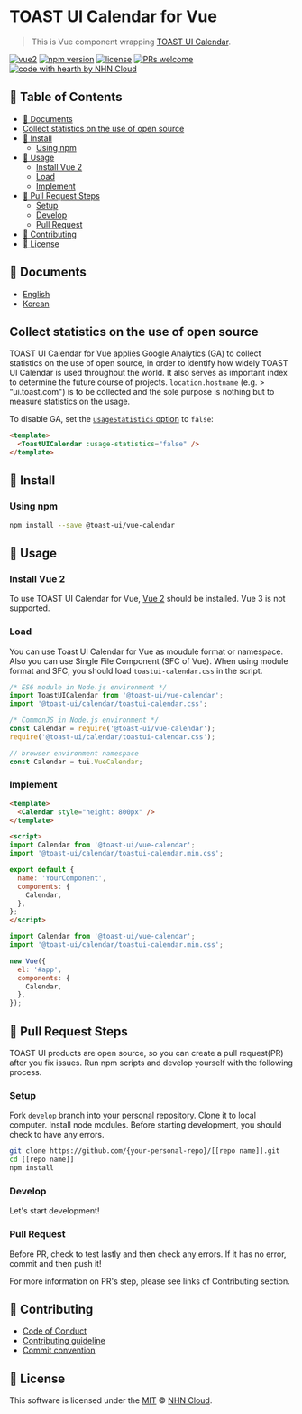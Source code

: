 # TOAST UI Calendar for Vue

> This is Vue component wrapping [TOAST UI Calendar](/apps/calendar/).

[![vue2](https://img.shields.io/badge/vue-2.x-brightgreen.svg)](https://vuejs.org/)
[![npm version](https://img.shields.io/npm/v/@toast-ui/vue-calendar.svg)](https://www.npmjs.com/package/@toast-ui/vue-calendar)
[![license](https://img.shields.io/github/license/nhn/tui.calendar.svg)](https://github.com/nhn/tui.calendar/blob/master/LICENSE)
[![PRs welcome](https://img.shields.io/badge/PRs-welcome-ff69b4.svg)](https://github.com/nhn/tui.calendar/issues?q=is%3Aissue+is%3Aopen+label%3A%22help+wanted%22)
[![code with hearth by NHN Cloud](https://img.shields.io/badge/%3C%2F%3E%20with%20%E2%99%A5%20by-NHN_Cloud-ff1414.svg)](https://github.com/nhn)

## 🚩 Table of Contents

- [📙 Documents](#-documents)
- [Collect statistics on the use of open source](#collect-statistics-on-the-use-of-open-source)
- [💾 Install](#-install)
  - [Using npm](#using-npm)
- [📅 Usage](#-usage)
  - [Install Vue 2](#install-vue-2)
  - [Load](#load)
  - [Implement](#implement)
- [🔧 Pull Request Steps](#-pull-request-steps)
  - [Setup](#setup)
  - [Develop](#develop)
  - [Pull Request](#pull-request)
- [💬 Contributing](#-contributing)
- [📜 License](#-license)

## 📙 Documents

- [English](./docs/README.md)
- [Korean](./docs/ko/README.md)

## Collect statistics on the use of open source

TOAST UI Calendar for Vue applies Google Analytics (GA) to collect statistics on the use of open source, in order to identify how widely TOAST UI Calendar is used throughout the world. It also serves as important index to determine the future course of projects. `location.hostname` (e.g. > “ui.toast.com") is to be collected and the sole purpose is nothing but to measure statistics on the usage.

To disable GA, set the [`usageStatistics` option](/docs/en/apis/options.md#usagestatistics) to `false`:

```html
<template>
  <ToastUICalendar :usage-statistics="false" />
</template>
```

## 💾 Install

### Using npm

```sh
npm install --save @toast-ui/vue-calendar
```

## 📅 Usage

### Install Vue 2

To use TOAST UI Calendar for Vue, [Vue 2](https://v2.vuejs.org/) should be installed. Vue 3 is not supported.

### Load

You can use Toast UI Calendar for Vue as moudule format or namespace. Also you can use Single File Component (SFC of Vue). When using module format and SFC, you should load `toastui-calendar.css` in the script.

```js
/* ES6 module in Node.js environment */
import ToastUICalendar from '@toast-ui/vue-calendar';
import '@toast-ui/calendar/toastui-calendar.css';
```

```js
/* CommonJS in Node.js environment */
const Calendar = require('@toast-ui/vue-calendar');
require('@toast-ui/calendar/toastui-calendar.css');
```

```js
// browser environment namespace
const Calendar = tui.VueCalendar;
```

### Implement

```html
<template>
  <Calendar style="height: 800px" />
</template>

<script>
import Calendar from '@toast-ui/vue-calendar';
import '@toast-ui/calendar/toastui-calendar.min.css';

export default {
  name: 'YourComponent',
  components: {
    Calendar,
  },
};
</script>
```

```js
import Calendar from '@toast-ui/vue-calendar';
import '@toast-ui/calendar/toastui-calendar.min.css';

new Vue({
  el: '#app',
  components: {
    Calendar,
  },
});
```

## 🔧 Pull Request Steps

TOAST UI products are open source, so you can create a pull request(PR) after you fix issues.
Run npm scripts and develop yourself with the following process.

### Setup

Fork `develop` branch into your personal repository.
Clone it to local computer. Install node modules.
Before starting development, you should check to have any errors.

``` sh
git clone https://github.com/{your-personal-repo}/[[repo name]].git
cd [[repo name]]
npm install
```

### Develop

Let's start development!

### Pull Request

Before PR, check to test lastly and then check any errors.
If it has no error, commit and then push it!

For more information on PR's step, please see links of Contributing section.

## 💬 Contributing

* [Code of Conduct](/CODE_OF_CONDUCT.md)
* [Contributing guideline](/CONTRIBUTING.md)
* [Commit convention](/docs/COMMIT_MESSAGE_CONVENTION.md)

## 📜 License

This software is licensed under the [MIT](/LICENSE) © [NHN Cloud](https://github.com/nhn).
